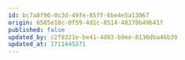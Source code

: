 ```yaml
---
id: bc7a8f96-0c3d-49fe-857f-6be4e5a13067
origin: 6585e18c-0f59-4d1c-8514-48178b49b41f
published: false
updated_by: c2f8321e-be41-4d83-b9ee-8136dba46b39
updated_at: 1711445271
---
```

